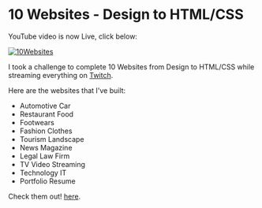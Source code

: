 # 10 Websites - Design to HTML/CSS

YouTube video is now Live, click below:

[![10Websites](10websites.png)](https://www.youtube.com/watch?v=Rz-rey4Q1bw)

I took a challenge to complete 10 Websites from Design to HTML/CSS while streaming everything on [Twitch](https://twitch.tv/florinpop17).

Here are the websites that I've built:

-   Automotive Car
-   Restaurant Food
-   Footwears
-   Fashion Clothes
-   Tourism Landscape
-   News Magazine
-   Legal Law Firm
-   TV Video Streaming
-   Technology IT
-   Portfolio Resume

Check them out! [here](https://10websites-design-to-html-css.netlify.app).
